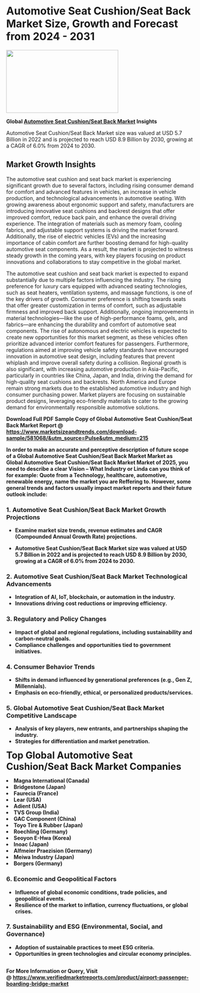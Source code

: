 <H1>Automotive Seat Cushion/Seat Back Market Size, Growth and Forecast from 2024 - 2031</H1><img class="aligncenter size-medium wp-image-584254" src="https://thirdeyenews.in/wp-content/uploads/2024/09/Global-Market-Research-300x168.jpeg" alt="" width="300" height="168" /><p><strong>Global&nbsp;<a href="https://www.marketsizeandtrends.com/download-sample/581068/&amp;utm_source=Pulse&amp;utm_medium=215">Automotive Seat Cushion/Seat Back Market</a> Insights</strong></p><p>Automotive Seat Cushion/Seat Back Market size was valued at USD 5.7 Billion in 2022 and is projected to reach USD 8.9 Billion by 2030, growing at a CAGR of 6.0% from 2024 to 2030.</p><p><h2>Market Growth Insights</h2> <p>The automotive seat cushion and seat back market is experiencing significant growth due to several factors, including rising consumer demand for comfort and advanced features in vehicles, an increase in vehicle production, and technological advancements in automotive seating. With growing awareness about ergonomic support and safety, manufacturers are introducing innovative seat cushions and backrest designs that offer improved comfort, reduce back pain, and enhance the overall driving experience. The integration of materials such as memory foam, cooling fabrics, and adjustable support systems is driving the market forward. Additionally, the rise of electric vehicles (EVs) and the increasing importance of cabin comfort are further boosting demand for high-quality automotive seat components. As a result, the market is projected to witness steady growth in the coming years, with key players focusing on product innovations and collaborations to stay competitive in the global market.</p> <p><strong></strong></p> <p>The automotive seat cushion and seat back market is expected to expand substantially due to multiple factors influencing the industry. The rising preference for luxury cars equipped with advanced seating technologies, such as seat heaters, ventilation systems, and massage functions, is one of the key drivers of growth. Consumer preference is shifting towards seats that offer greater customization in terms of comfort, such as adjustable firmness and improved back support. Additionally, ongoing improvements in material technologies—like the use of high-performance foams, gels, and fabrics—are enhancing the durability and comfort of automotive seat components. The rise of autonomous and electric vehicles is expected to create new opportunities for this market segment, as these vehicles often prioritize advanced interior comfort features for passengers. Furthermore, regulations aimed at improving vehicle safety standards have encouraged innovation in automotive seat design, including features that prevent whiplash and improve overall safety during a collision. Regional growth is also significant, with increasing automotive production in Asia-Pacific, particularly in countries like China, Japan, and India, driving the demand for high-quality seat cushions and backrests. North America and Europe remain strong markets due to the established automotive industry and high consumer purchasing power. Market players are focusing on sustainable product designs, leveraging eco-friendly materials to cater to the growing demand for environmentally responsible automotive solutions. <p><strong></p><p><span class=""><strong>Download Full PDF Sample Copy of Global Automotive Seat Cushion/Seat Back Market Report</strong> @ <a href="https://www.marketsizeandtrends.com/download-sample/581068/&amp;utm_source=Pulse&amp;utm_medium=215" target="_blank">https://www.marketsizeandtrends.com/download-sample/581068/&amp;utm_source=Pulse&amp;utm_medium=215</a></span></p><p>In order to make an accurate and perceptive description of future scope of a Global&nbsp;Automotive Seat Cushion/Seat Back Market Market as Global&nbsp;Automotive Seat Cushion/Seat Back Market Market of 2025, you need to describe a clear Vision &ndash; What Industry or Linda can you think of for example: Quote from a Technology, healthcare, automotive, renewable energy, name the market you are Reffering to. However, some general trends and factors usually impact market reports and their future outlook include:</p><h3>1.&nbsp;<strong>Automotive Seat Cushion/Seat Back Market Growth Projections</strong></h3><ul><li>Examine market size trends, revenue estimates and CAGR (Compounded Annual Growth Rate) projections.</li><li><p>Automotive Seat Cushion/Seat Back Market size was valued at USD 5.7 Billion in 2022 and is projected to reach USD 8.9 Billion by 2030, growing at a CAGR of 6.0% from 2024 to 2030.</p></li></ul><h3>2.&nbsp;<strong>Automotive Seat Cushion/Seat Back Market Technological Advancements</strong></h3><ul><li>Integration of AI, IoT, blockchain, or automation in the industry.</li><li>Innovations driving cost reductions or improving efficiency.</li></ul><h3>3.&nbsp;<strong>Regulatory and Policy Changes</strong></h3><ul><li>Impact of global and regional regulations, including sustainability and carbon-neutral goals.</li><li>Compliance challenges and opportunities tied to government initiatives.</li></ul><h3>4.&nbsp;<strong>Consumer Behavior Trends</strong></h3><ul><li>Shifts in demand influenced by generational preferences (e.g., Gen Z, Millennials).</li><li>Emphasis on eco-friendly, ethical, or personalized products/services.</li></ul><h3>5.&nbsp;<strong>Global Automotive Seat Cushion/Seat Back Market Competitive Landscape</strong></h3><ul><li>Analysis of key players, new entrants, and partnerships shaping the industry.</li><li>Strategies for differentiation and market penetration.</li></ul><p data-pm-slice="1 1 []"><span style="color: inherit; font-family: inherit; font-size: 25px;">Top Global Automotive Seat Cushion/Seat Back Market Companies</span></p><div class="" data-test-id=""><p><li>Magna International (Canada)</li><li> Bridgestone (Japan)</li><li> Faurecia (France)</li><li> Lear (USA)</li><li> Adient (USA)</li><li> TVS Group (India)</li><li> GAC Component (China)</li><li> Toyo Tire & Rubber (Japan)</li><li> Roechling (Germany)</li><li> Seoyon E-Hwa (Korea)</li><li> Inoac (Japan)</li><li> Alfmeier Praezision (Germany)</li><li> Meiwa Industry (Japan)</li><li> Borgers (Germany)</li></p></div><h3>6.&nbsp;<strong>Economic and Geopolitical Factors</strong></h3><ul><li>Influence of global economic conditions, trade policies, and geopolitical events.</li><li>Resilience of the market to inflation, currency fluctuations, or global crises.</li></ul><h3>7.&nbsp;<strong>Sustainability and ESG (Environmental, Social, and Governance)</strong></h3><ul><li>Adoption of sustainable practices to meet ESG criteria.</li><li>Opportunities in green technologies and circular economy principles.</li></ul><h2><strong style="font-size: 14px;">For More Information or Query, Visit @&nbsp;</strong><a style="background-color: #ffffff; font-size: 14px;" href="https://www.marketsizeandtrends.com/report/automotive-seat-cushion-seat-back-market/" target="_blank">https://www.verifiedmarketreports.com/product/airport-passenger-boarding-bridge-market</a></h2>
